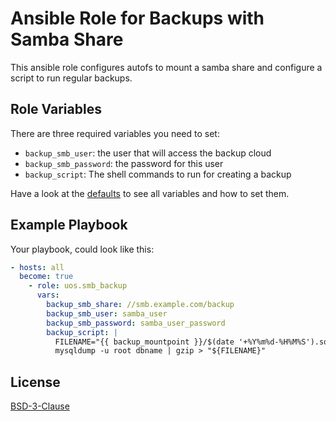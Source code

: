 # Ansible Role for Backups with Samba Share

This ansible role configures autofs to mount a samba share
and configure a script to run regular backups.

## Role Variables

There are three required variables you need to set:

* `backup_smb_user`: the user that will access the backup cloud
* `backup_smb_password`: the password for this user
* `backup_script`: The shell commands to run for creating a backup

Have a look at the [defaults](defaults/main.yml) to see all variables and how to set them.


## Example Playbook

Your playbook, could look like this:

```yaml
- hosts: all
  become: true
    - role: uos.smb_backup
      vars:
        backup_smb_share: //smb.example.com/backup
        backup_smb_user: samba_user
        backup_smb_password: samba_user_password
        backup_script: |
          FILENAME="{{ backup_mountpoint }}/$(date '+%Y%m%d-%H%M%S').sql.gz"
          mysqldump -u root dbname | gzip > "${FILENAME}"
```

## License

[BSD-3-Clause](LICENSE)

